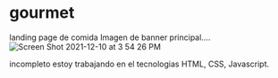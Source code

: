 # gourmet
landing page de comida
Imagen de banner principal....
![Screen Shot 2021-12-10 at 3 54 26 PM](https://user-images.githubusercontent.com/73326157/145895274-2b57de60-7225-483b-9278-bab207bdbfe4.png)

incompleto estoy trabajando en el tecnologias HTML, CSS, Javascript.
